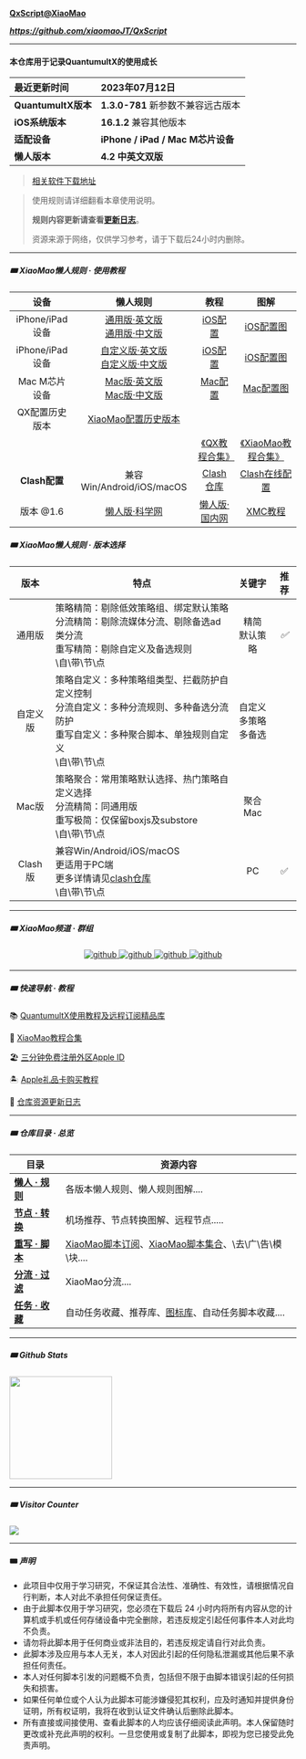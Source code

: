 **[QxScript@XiaoMao](https://github.com/xiaomaoJT/QxScript)** 

***https://github.com/xiaomaoJT/QxScript***

------------

#### 本仓库用于记录QuantumultX的使用成长

| 最近更新时间        | **2023年07月12日**                |
| :------------------ | :-------------------------------- |
| **QuantumultX版本** | **1.3.0-781** 新参数不兼容远古版本            |
| **iOS系统版本**     | **16.1.2** 兼容其他版本                   |
| **适配设备**        | **iPhone / iPad / Mac M芯片设备** |
| **懒人版本**        | **4.2** **中英文双版**                |

> [相关软件下载地址](https://github.com/xiaomaoJT/QxScript/blob/main/RELATED.md)

> 使用规则请详细翻看本章使用说明。
>
> **规则内容更新请查看[更新日志](#update)**。
>
> 资源来源于网络，仅供学习参考，请于下载后24小时内删除。



------

##### 🎟 XiaoMao懒人规则 · 使用教程

|      设备       |                           懒人规则                           |             教程             |                             图解                             |
| :-------------: | :----------------------------------------------------------: | :-------------------------------: | :----------------------------------------------------------: |
| iPhone/iPad设备 | [通用版·英文版](https://raw.githubusercontent.com/xiaomaoJT/QxScript/main/lazy/iOS/general/QX_XiaoMao.conf)<br />[通用版·中文版](https://raw.githubusercontent.com/xiaomaoJT/QxScript/main/lazy/iOS/general/QX_XiaoMao_CN.conf) | [iOS配置](https://github.com/xiaomaoJT/QxScript/blob/main/COURSE.md) | [iOS配置图](https://github.com/xiaomaoJT/QxScript/blob/main/lazy/iOS/配置图解) |
| iPhone/iPad设备 | [自定义版·英文版](https://raw.githubusercontent.com/xiaomaoJT/QxScript/main/lazy/iOS/custom/QX_XiaoMao.conf)<br />[自定义版·中文版](https://raw.githubusercontent.com/xiaomaoJT/QxScript/main/lazy/iOS/custom/QX_XiaoMao_CN.conf) | [iOS配置](https://github.com/xiaomaoJT/QxScript/blob/main/COURSE.md) | [iOS配置图](https://github.com/xiaomaoJT/QxScript/blob/main/lazy/iOS/配置图解) |
|  Mac M芯片设备  | [Mac版·英文版](https://raw.githubusercontent.com/xiaomaoJT/QxScript/main/lazy/macOS/QX_XiaoMao.conf)<br />[Mac版·中文版](https://raw.githubusercontent.com/xiaomaoJT/QxScript/main/lazy/macOS/QX_XiaoMao_CN.conf) | [Mac配置](https://github.com/xiaomaoJT/QxScript/tree/main/lazy/macOS) | [Mac配置图](https://github.com/xiaomaoJT/QxScript/tree/main/lazy/macOS/配置图解) |
| QX配置历史版本 | [XiaoMao配置历史版本](https://github.com/xiaomaoJT/QxScript/tree/main/lazy/oldConfig) |  |  |
|  |  | [《QX教程合集》](https://mp.weixin.qq.com/mp/appmsgalbum?action=getalbum&__biz=MzI3MjE3NTc4OA==&scene=1&album_id=2740008142629273602&count=3#wechat_redirect) | [《XiaoMao教程合集》](http://mp.weixin.qq.com/mp/homepage?__biz=MzI3MjE3NTc4OA==&hid=1&sn=69f77280608382e9ab1e6afac8c2a881&scene=18#wechat_redirect) |
| **Clash配置** | 兼容Win/Android/iOS/macOS | [Clash仓库](https://github.com/xiaomaoJT/clash) | [Clash在线配置](https://static-mp-4c1955c1-4e3f-4ed7-9f2b-ea2165e28195.next.bspapp.com/xiaomao-clash/index.html#/) |
| 版本 @1.6 | [懒人版·科学网](https://raw.githubusercontent.com/xiaomaoJT/clash/main/yaml/Clash_XiaoMao.yaml) | [懒人版·国内网](https://raw.githubusercontenhttps://raw.githubusercontent.com/xiaomaoJT/clash/main/yaml/Clash_Cdn_XiaoMao.yaml) | [XMC教程](https://github.com/xiaomaoJT/QxScript/tree/main/lazy/yaml) |



##### 🎟 XiaoMao懒人规则 · 版本选择

|   版本   | 特点                                                         |             关键字             | 推荐 |
| :------: | ------------------------------------------------------------ | :----------------------------: | :--: |
|  通用版  | 策略精简：剔除低效策略组、绑定默认策略<br />分流精简：剔除流媒体分流、剔除备选ad类分流<br />重写精简：剔除自定义及备选规则<br />\自\带\节\点 |       精简<br />默认策略       | *✅*  |
| 自定义版 | 策略自定义：多种策略组类型、拦截防护自定义控制<br />分流自定义：多种分流规则、多种备选分流防护<br />重写自定义：多种聚合脚本、单独规则自定义<br />\自\带\节\点 | 自定义<br />多策略<br />多备选 |      |
|  Mac版   | 策略聚合：常用策略默认选择、热门策略自定义选择<br />分流精简：同通用版<br />重写极简：仅保留boxjs及substore<br />\自\带\节\点 |         聚合<br />Mac          |      |
| Clash版  | 兼容Win/Android/iOS/macOS<br />更适用于PC端<br />更多详情请见[clash仓库](https://github.com/xiaomaoJT/clash)<br />\自\带\节\点 |               PC               |  ✅   |



------------

##### 🎟 XiaoMao频道 · 群组

<div align="center">
<a href="https://t.me/xiaomaoJT" target="_blank">
<img src=https://img.shields.io/badge/Telegram-XiaoMao频道-blue alt=github style="margin-bottom: 5px;" />
</a>
<a href="https://t.me/hSuMjrQppKE5MWU9" target="_blank">
<img src=https://img.shields.io/badge/Telegram-XiaoMao%E7%BE%A4%E8%81%8A-red alt=github style="margin-bottom: 5px;" />
</a>
<a href="https://t.me/Xiao_MaoMao_bot" target="_blank">
<img src=https://img.shields.io/badge/Robot-XiaoMaoBot-orange alt=github style="margin-bottom: 5px;" />
</a>
<a href="https://github.com/xiaomaoJT/xiaomaoJT/blob/main/photo/qrcode.jpg?raw=true" target="_blank">
<img src=https://img.shields.io/badge/WeChat-小帽集团-green alt=github style="margin-bottom: 5px;" />
</a>
</div>



------

##### 🎟 快速导航 · 教程

📚 [QuantumultX使用教程及远程订阅精品库](https://github.com/xiaomaoJT/QxScript/blob/main/COURSE.md)

🧰 [XiaoMao教程合集](http://mp.weixin.qq.com/mp/homepage?__biz=MzI3MjE3NTc4OA==&hid=1&sn=69f77280608382e9ab1e6afac8c2a881&scene=18#wechat_redirect)

🏖 [三分钟免费注册外区Apple ID](https://mp.weixin.qq.com/s/YzYsF9QyHZVJK9P7bsrURQ)

🏝 [Apple礼品卡购买教程](https://mp.weixin.qq.com/s/Ehi23fjFpeUc2DocnQb4hw)

📖<span id='update'> [仓库资源更新日志](https://github.com/xiaomaoJT/QxScript/blob/main/UPDATELOG.md)</span>



------------

##### 🎟 仓库目录 · 总览

| **目录**                                                     | 资源内容                                                     |
| ------------------------------------------------------------ | ------------------------------------------------------------ |
| **[懒人 · 规则](https://github.com/xiaomaoJT/QxScript/tree/main/lazy)** | 各版本懒人规则、懒人规则图解....                             |
| **[节点 · 转换](https://github.com/xiaomaoJT/QxScript/tree/main/server)** | 机场推荐、节点转换图解、远程节点.....                        |
| **[重写 · 脚本](https://github.com/xiaomaoJT/QxScript/tree/main/rewrite)** | [XiaoMao脚本订阅](https://raw.githubusercontent.com/xiaomaoJT/QxScript/main/rewrite/boxJS/XiaoMao.json)、[XiaoMao脚本集合](https://github.com/xiaomaoJT/QxScript/tree/main/rewrite/boxJS)、\去\广\告\模\块\.... |
| **[分流 · 过滤](https://github.com/xiaomaoJT/QxScript/tree/main/filter)** | XiaoMao分流....                                              |
| **[任务 · 收藏](https://github.com/xiaomaoJT/QxScript/tree/main/auto)** | 自动任务收藏、推荐库、[图标库](http://s.nfangbian.com/3jy)、自动任务脚本收藏....                   |



------

##### 🎟 Github Stats

<div align="left">
<img src="https://github-readme-stats.vercel.app/api?username=xiaomaoJT&show_icons=true&count_private=true&hide_border=true" align="center" style="height:180px;" />
</div>



------

##### 🎟 Visitor Counter

<div align="left">
<img src="https://komarev.com/ghpvc/?username=xiaomaoJT&&style=flat-square" align="center" />
</div>



------------

#### 🎟 ***声明***

- 此项目中仅用于学习研究，不保证其合法性、准确性、有效性，请根据情况自行判断，本人对此不承担任何保证责任。
- 由于此脚本仅用于学习研究，您必须在下载后 24 小时内将所有内容从您的计算机或手机或任何存储设备中完全删除，若违反规定引起任何事件本人对此均不负责。
- 请勿将此脚本用于任何商业或非法目的，若违反规定请自行对此负责。
- 此脚本涉及应用与本人无关，本人对因此引起的任何隐私泄漏或其他后果不承担任何责任。
- 本人对任何脚本引发的问题概不负责，包括但不限于由脚本错误引起的任何损失和损害。
- 如果任何单位或个人认为此脚本可能涉嫌侵犯其权利，应及时通知并提供身份证明，所有权证明，我将在收到认证文件确认后删除此脚本。
- 所有直接或间接使用、查看此脚本的人均应该仔细阅读此声明。本人保留随时更改或补充此声明的权利。一旦您使用或复制了此脚本，即视为您已接受此免责声明。
